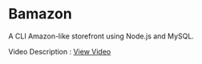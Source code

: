 # Bamazon

A CLI Amazon-like storefront using Node.js and MySQL.

Video Description : [View Video]

[View Video]: <https://youtu.be/jpR15MqysCc>
